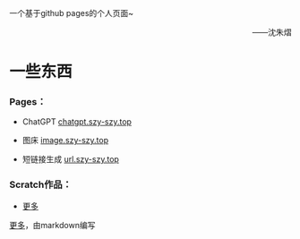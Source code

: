 一个基于github pages的个人页面~
<div style="text-align:right">——沈朱熠</div>

# 一些东西
### Pages：

* ChatGPT [chatgpt.szy-szy.top](https://chatgpt.szy-szy.top)  

* 图床 [image.szy-szy.top](https://image.szy-szy.top)  

* 短链接生成 [url.szy-szy.top](https://url.szy-szy.top)  


### Scratch作品：

* [更多](https://game.szy-szy.top)  


[更多](more)，由markdown编写
 